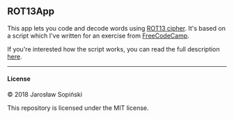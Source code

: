 ## ROT13App

This app lets you code and decode words using [ROT13 cipher](https://en.wikipedia.org/wiki/ROT13). It's based on a script which I've written for an exercise from [FreeCodeCamp](https://www.freecodecamp.org/challenges/caesars-cipher). 

If you're interested how the script works, you can read the full description [here](https://github.com/JarekSopinski/FreeCodeCamp/blob/master/BasicAlgorithmScripting/16_Ceasars_Cipher_2nd_solution.js).

---

#### License

&copy; 2018 Jarosław Sopiński

This repository is licensed under the MIT license.

